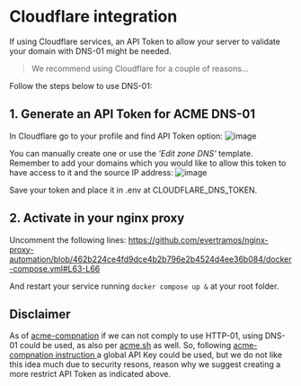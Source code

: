# Cloudflare integration

If using Cloudflare services, an API Token to allow your server to validate your domain with DNS-01 might be needed.

> We recommend using Cloudflare for a couple of reasons...

Follow the steps below to use DNS-01:

## 1. Generate an API Token for ACME DNS-01

In Cloudflare go to your profile and find API Token option:
![image](https://github.com/user-attachments/assets/bbc3d316-7f71-4022-abf5-dfe0e704dadf)

You can manually create one or use the _'Edit zone DNS'_ template. Remember to add your domains which you would like to allow this token to have access to it and the source IP address:
![image](https://github.com/user-attachments/assets/42bc2833-6ddb-44ac-9e6b-cea72d0f0ee5)

Save your token and place it in .env at CLOUDFLARE_DNS_TOKEN.

## 2. Activate in your nginx proxy

Uncomment the following lines:
https://github.com/evertramos/nginx-proxy-automation/blob/462b224ce4fd9dce4b2b796e2b4524d4ee36b084/docker-compose.yml#L63-L66

And restart your service running `docker compose up &` at your root folder.

## Disclaimer

As of [acme-compnation](https://github.com/nginx-proxy/acme-companion) if we can not comply to use HTTP-01, using DNS-01 could be used, as also per [acme.sh](https://github.com/acmesh-official/acme.sh/wiki/dnsapi) as well.
So, following [acme-compnation instruction ](https://github.com/nginx-proxy/acme-companion/blob/main/docs/Let's-Encrypt-and-ACME.md#dns-01-acme-challenge) a global API Key could be used, but we do not like this idea much due to security resons, reason why we suggest creating a more restrict API Token as indicated above.

